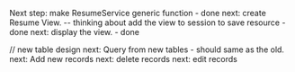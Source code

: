 Next step: make ResumeService generic function - done
next: create Resume View. -- thinking about add the view to session to save resource - done
next: display the view. - done

// new table design
next: Query from new tables - should same as the old.
next: Add new records
next: delete records 
next: edit records